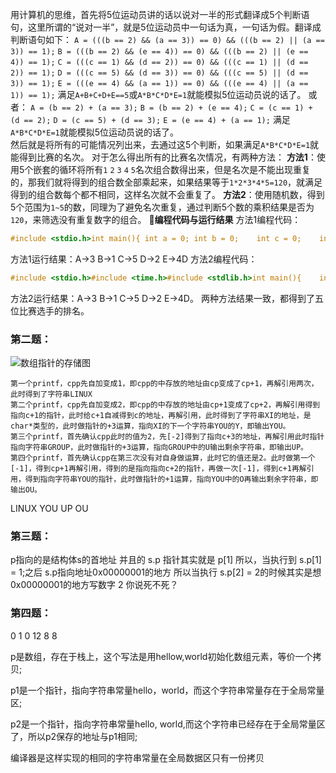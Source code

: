 用计算机的思维，首先将5位运动员讲的话以说对一半的形式翻译成5个判断语句，这里所谓的“说对一半”，就是5位运动员中一句话为真，一句话为假。翻译成判断语句如下：
`A = (((b == 2) && (a == 3)) == 0) && (((b == 2) || (a == 3)) == 1);`
`B = (((b == 2) && (e == 4)) == 0) && (((b == 2) || (e == 4)) == 1);`
`C = (((c == 1) && (d == 2)) == 0) && (((c == 1) || (d == 2)) == 1);`
`D = (((c == 5) && (d == 3)) == 0) && (((c == 5) || (d == 3)) == 1);`
`E = (((e == 4) && (a == 1)) == 0) && (((e == 4) || (a == 1)) == 1);`
满足`A+B+C+D+E==5`或`A*B*C*D*E=1`就能模拟5位运动员说的话了。 或者：
`A = (b == 2) + (a == 3);`
`B = (b == 2) + (e == 4);`
`C = (c == 1) + (d == 2);`
`D = (c == 5) + (d == 3);`
`E = (e == 4) + (a == 1);`
满足`A*B*C*D*E=1`就能模拟5位运动员说的话了。  
然后就是将所有的可能情况列出来，去通过这5个判断，如果满足`A*B*C*D*E=1`就能得到比赛的名次。  对于怎么得出所有的比赛名次情况，有两种方法：
**方法1**：使用5个嵌套的循环将所有`1`  `2`  `3`  `4`  `5`名次组合数得出来，但是名次是不能出现重复的，那我们就将得到的组合数全部乘起来，如果结果等于`1*2*3*4*5=120`，就满足得到的组合数每个都不相同，这样名次就不会重复了。 
**方法2**：使用随机数，得到5个范围为`1~5`的数，同理为了避免名次重复，通过判断5个数的乘积结果是否为`120`，来筛选没有重复数字的组合。 
**:key:编程代码与运行结果**  方法1编程代码：

```c
#include <stdio.h>int main(){ int a = 0; int b = 0;    int c = 0;    int d = 0;    int e = 0;    int A = 0;    int B = 0;    int C = 0;    int D = 0;    int E = 0;    int test = 0;    for (a = 1; a <= 5; a++)    {        for (b = 1; b <= 5; b++)        {            for (c = 1; c <= 5; c++)            {                for (d = 1; d <= 5; d++)                {                    for (e = 1; e <= 5; e++)                    {                        if (a * b * c * d * e == 120)//生成五位选手所有排名可能                        {                            A = (((b == 2) && (a == 3)) == 0) && (((b == 2) || (a == 3)) == 1);                            B = (((b == 2) && (e == 4)) == 0) && (((b == 2) || (e == 4)) == 1);                            C = (((c == 1) && (d == 2)) == 0) && (((c == 1) || (d == 2)) == 1);                            D = (((c == 5) && (d == 3)) == 0) && (((c == 5) || (d == 3)) == 1);                            E = (((e == 4) && (a == 1)) == 0) && (((e == 4) || (a == 1)) == 1);                            //A = (b == 2) + (a == 3);                            //B = (b == 2) + (e == 4);                            //C = (c == 1) + (d == 2);                            //D = (c == 5) + (d == 3);                            //E = (e == 4) + (a == 1);                            //test = A + B + C + D + E;//满足五位选手说的话半句真半句假，后面判断条件要要改为test == 5;                            test = A * B * C * D * E;//满足五位选手说的话为半真                            if (a * b * c * d * e == 120)                            {                                if (test == 1)                                {                                    printf("A->%d B->%d C->%d D->%d E->%d\n", a, b, c, d, e);                                    break;                                }                            }                        }                    }                }            }        }    }    return 0;}
```

方法1运行结果：A->3 B->1 C->5 D->2 E->4D
方法2编程代码：

```c
#include <stdio.h>#include <time.h>#include <stdlib.h>int main(){    int a = 0;    int b = 0;    int c = 0;    int d = 0;    int e = 0;    int A = 0;    int B = 0;    int C = 0;    int D = 0;    int E = 0;    int test = 0;    srand((unsigned int)time(NULL));    while(1)    {        a = rand() % 5 + 1;        b = rand() % 5 + 1;        c = rand() % 5 + 1;        d = rand() % 5 + 1;        e = rand() % 5 + 1;//利用随机数生成五位选手排名可能情况                if (a * b * c * d * e == 120)        {            //A = (((b == 2) && (a == 3)) == 0) && (((b == 2) || (a == 3)) == 1);            //B = (((b == 2) && (e == 4)) == 0) && (((b == 2) || (e == 4)) == 1);            //C = (((c == 1) && (d == 2)) == 0) && (((c == 1) || (d == 2)) == 1);            //D = (((c == 5) && (d == 3)) == 0) && (((c == 5) || (d == 3)) == 1);            //E = (((e == 4) && (a == 1)) == 0) && (((e == 4) || (a == 1)) == 1);            A = (b == 2) + (a == 3);            B = (b == 2) + (e == 4);            C = (c == 1) + (d == 2);            D = (c == 5) + (d == 3);            E = (e == 4) + (a == 1);            test = A * B * C * D * E;//满足五位选手说的话为半真            if (test == 1)            {                printf("A->%d B->%d C->%d D->%d E->%d\n", a, b, c, d, e);//如果得出排名打印并退出循环                break;            }        }    }    return 0;}
```

方法2运行结果：A->3 B->1 C->5 D->2 E->4D。
两种方法结果一致，都得到了五位比赛选手的排名。

### 第二题：

![数组指针的存储图](https://img-blog.csdnimg.cn/20210429150750770.PNG?x-oss-process=image/watermark,type_ZmFuZ3poZW5naGVpdGk,shadow_10,text_aHR0cHM6Ly9ibG9nLmNzZG4ubmV0L3Jlc2V0bQ==,size_16,color_FFFFFF,t_70)

    第一个printf，cpp先自加变成1，即cpp的中存放的地址由cp变成了cp+1，再解引用两次，此时得到了字符串LINUX
    第二个printf，cpp先自加变成2，即cpp的中存放的地址由cp+1变成了cp+2，再解引用得到指向c+1的指针，此时给c+1自减得到c的地址，再解引用，此时得到了字符串XI的地址，是char*类型的，此时做指针的+3运算，指向XI的下一个字符串YOU的Y，即输出YOU。
    第三个printf，首先确认cpp此时的值为2，先[-2]得到了指向c+3的地址，再解引用此时指针指向字符串GROUP，此时做指针的+3运算，指向GROUP中的U输出剩余字符串，即输出UP。
    第四个printf，首先确认cpp在第三次没有对自身做运算，此时它的值还是2。此时做第一个[-1]，得到cp+1再解引用，得到的是指向指向c+2的指针，再做一次[-1]，得到c+1再解引用，得到指向字符串YOU的指针，此时做指针的+1运算，指向YOU中的O再输出剩余字符串，即输出OU。

LINUX
YOU
UP
OU

### 第三题：

p指向的是结构体s的首地址
并且的 s.p 指针其实就是 p[1]
所以，当执行到 s.p[1] = 1;之后 s.p指向地址0x00000001的地方 所以当执行 s.p[2] = 2的时候其实是想0x00000001的地方写数字 2
你说死不死？

### 第四题：

0 1 0 12 8 8

p是数组，存在于栈上，这个写法是用hellow,world初始化数组元素，等价一个拷贝;

p1是一个指针，指向字符串常量hello，world，而这个字符串常量存在于全局常量区;

p2是一个指针，指向字符串常量hello, world,而这个字符串已经存在于全局常量区了，所以p2保存的地址与p1相同;

编译器是这样实现的相同的字符串常量在全局数据区只有一份拷贝
